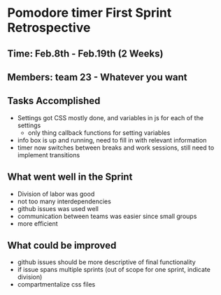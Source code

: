 # Pomodore timer First Sprint Retrospective

## Time: Feb.8th - Feb.19th (2 Weeks)
## Members: team 23 - Whatever you want

## Tasks Accomplished
  - Settings got CSS mostly done, and variables in js for each of the settings
    - only thing callback functions for setting variables
  - info box is up and running, need to fill in with relevant information
  - timer now switches between breaks and work sessions, still need to implement transitions
## What went well in the Sprint
  - Division of labor was good
  - not too many interdependencies
  - github issues was used well
  - communication between teams was easier since small groups
  - more efficient
## What could be improved
  - github issues should be more descriptive of final functionality
  - if issue spans multiple sprints (out of scope for one sprint, indicate division)
  - compartmentalize css files
